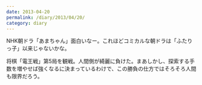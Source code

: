 ```yaml
---
date: 2013-04-20
permalink: /diary/2013/04/20/
category: diary
---
```


NHK朝ドラ「あまちゃん」面白いなー。これほどコミカルな朝ドラは「ふたりっ子」以来じゃないかな。

将棋「電王戦」第5局を観戦。人間側が綺麗に負けた。まあしかし、探索する手数を増やせば強くなるに決まっているわけで、この勝負の仕方ではそろそろ人間も限界だろう。